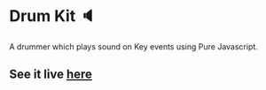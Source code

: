 # Drum Kit :speaker:
A drummer which plays sound on Key events using Pure Javascript.

## See it live [here](https://jatin-8898.github.io/drum-kit/) 
